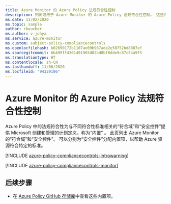 ```yaml
---
title: Azure Monitor 的 Azure Policy 法规符合性控制
description: 列出可用于 Azure Monitor 的 Azure Policy 法规符合性控制。 这些内置的策略定义提供了管理 Azure 资源符合性的常用方法。
ms.date: 11/02/2020
ms.topic: sample
author: rboucher
ms.author: v-johya
ms.service: azure-monitor
ms.custom: subject-policy-compliancecontrols
ms.openlocfilehash: b02690172b1107ae09b987ade2e58752bd8887ef
ms.sourcegitcommit: 6b499ff4361491965d02bd8bf8dde9c87c54a9f5
ms.translationtype: HT
ms.contentlocale: zh-CN
ms.lasthandoff: 11/06/2020
ms.locfileid: "94329106"
---
```

# <a name="azure-policy-regulatory-compliance-controls-for-azure-monitor"></a>Azure Monitor 的 Azure Policy 法规符合性控制

Azure Policy 中的法规符合性为与不同符合性标准相关的“符合域”和“安全控件”提供 Microsoft 创建和管理的计划定义，称为“内置” 。 此页列出 Azure Monitor 的“符合域”和“安全控件”。 可以分别为“安全控件”分配内置项，以帮助 Azure 资源符合特定的标准。

[!INCLUDE [azure-policy-compliancecontrols-introwarning](../../../includes/policy/standards/intro-warning.md)]

[!INCLUDE [azure-policy-compliancecontrols-monitor](../../../includes/policy/standards/byrp/microsoft.insights.md)]

## <a name="next-steps"></a>后续步骤

- 在 [Azure Policy GitHub 存储库](https://github.com/Azure/azure-policy)中查看这些内置项。

